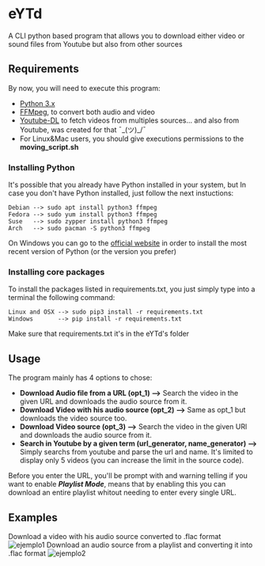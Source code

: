 # eYTd

A CLI python based program that allows you to download either video or sound files from Youtube but also from other sources

## Requirements
By now, you will need to execute this program:

* [Python 3.x](https://www.python.org/)
* [FFMpeg](https://www.ffmpeg.org/), to convert both audio and video
* [Youtube-DL](https://rg3.github.io/youtube-dl/) to fetch videos from multiples sources... and also from Youtube, was created for that ¯\_(ツ)_/¯
* For Linux&Mac users, you should give executions permissions to the **moving_script.sh** 

### Installing Python
It's possible that you already have Python installed in your system, but In case you don't have Python installed, just follow the next instuctions:
```
Debian --> sudo apt install python3 ffmpeg
Fedora --> sudo yum install python3 ffmpeg
Suse   --> sudo zypper install python3 ffmpeg
Arch   --> sudo pacman -S python3 ffmpeg
```
On Windows you can go to the [official website](https://www.python.org) in order to install the most recent version of Python (or the version you prefer)

### Installing core packages
To install the packages listed in requirements.txt, you just simply type into a terminal the following command:
```
Linux and OSX --> sudo pip3 install -r requirements.txt
Windows       --> pip install -r requirements.txt     
```
Make sure that requirements.txt it's in the eYTd's folder

## Usage
The program mainly has 4 options to chose:

* **Download Audio file from a URL (opt_1) -->** Search the video in the given URL and downloads the audio source from it.
* **Download Video with his audio source (opt_2) -->** Same as opt_1 but downloads the video source too.
* **Download Video source (opt_3) -->** Search the video in the given URl and downloads the audio source from it.
* **Search in Youtube by a given term (url_generator, name_generator) -->** Simply searchs from youtube and parse the url and name. It's limited to display only 5 videos (you can increase the limit in the source code).

Before you enter the URL, you'll be prompt with and warning telling if you want to enable ***Playlist Mode***, means that by enabling this you can download an entire playlist whitout needing to enter every single URL.

## Examples
Download a video with his audio source converted to .flac format
![ejemplo1](https://user-images.githubusercontent.com/46658066/53695893-68ef3380-3dc1-11e9-9724-bb9ae389be92.gif)
Download an audio source from a playlist and converting it into .flac format
![ejemplo2](https://user-images.githubusercontent.com/46658066/53699286-cba6f600-3de6-11e9-9077-6a4e0718a1f9.gif)

